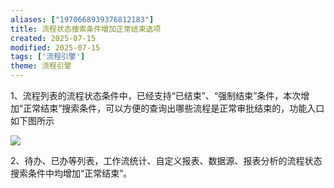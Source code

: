```yaml
---
aliases: ["1970668939376812183"]
title: 流程状态搜索条件增加正常结束选项
created: 2025-07-15
modified: 2025-07-15
tags: ['流程引擎']
theme: 流程引擎
---
```


1、流程列表的流程状态条件中，已经支持“已结束”、“强制结束”条件，本次增加“正常结束”搜索条件，可以方便的查询出哪些流程是正常审批结束的，功能入口如下图所示

![](9fb3cf87f0058ca7ac2f2ca3b289a1e5.jpg)

2、待办、已办等列表，工作流统计、自定义报表、数据源、报表分析的流程状态搜索条件中均增加“正常结束”。